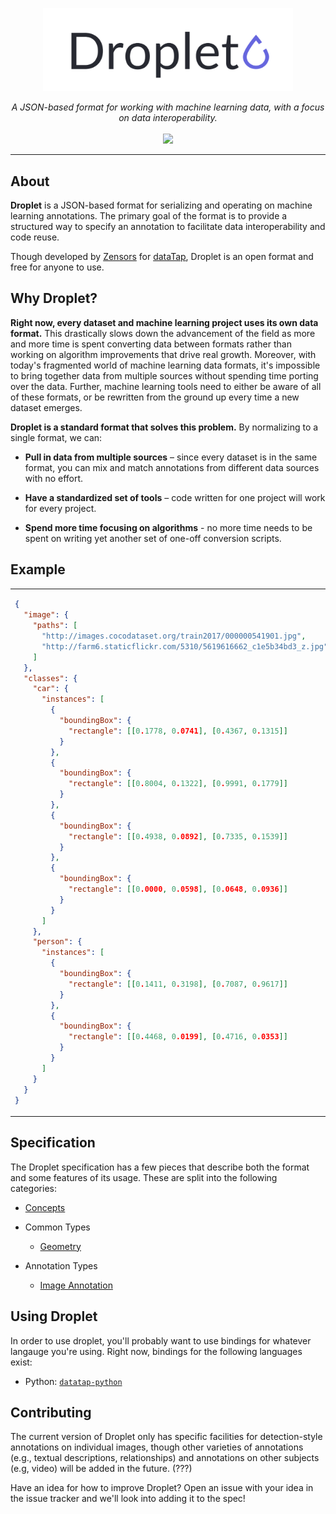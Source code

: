 <p align="center">
<img src="./assets/logo.png" width="400">
</p>

<p align="center" style="font-style: italic">
A JSON-based format for working with machine learning data, with a focus on data interoperability.

<br />
<br />

<a href="https://www.gnu.org/licenses/gpl-3.0">
  <img src="https://img.shields.io/badge/License-GPLv3-blue.svg" />
</a>
</p>

---

## About

**Droplet** is a JSON-based format for serializing and operating on machine learning annotations.  The primary goal of the format is to provide a structured way to specify an annotation to facilitate data interoperability and code reuse.

Though developed by [Zensors](https://zensors.com) for [dataTap](https://datatap.dev), Droplet is an open format and free for anyone to use.

## Why Droplet?

**Right now, every dataset and machine learning project uses its own data format.**  This drastically slows down the advancement of the field as more and more time is spent converting data between formats rather than working on algorithm improvements that drive real growth.  Moreover, with today's fragmented world of machine learning data formats, it's impossible to bring together data from multiple sources without spending time porting over the data.  Further, machine learning tools need to either be aware of all of these formats, or be rewritten from the ground up every time a new dataset emerges.

**Droplet is a standard format that solves this problem.**  By normalizing to a single format, we can:

- **Pull in data from multiple sources** – since every dataset is in the same format, you can mix and match annotations from different data sources with no effort.

- **Have a standardized set of tools** – code written for one project will work for every project.

- **Spend more time focusing on algorithms** - no more time needs to be spent on writing yet another set of one-off conversion scripts.

## Example

<table>
<tr>
<td>

```json
{
  "image": {
    "paths": [
      "http://images.cocodataset.org/train2017/000000541901.jpg",
      "http://farm6.staticflickr.com/5310/5619616662_c1e5b34bd3_z.jpg"
    ]
  },
  "classes": {
    "car": {
      "instances": [
        {
          "boundingBox": {
            "rectangle": [[0.1778, 0.0741], [0.4367, 0.1315]]
          }
        },
        {
          "boundingBox": {
            "rectangle": [[0.8004, 0.1322], [0.9991, 0.1779]]
          }
        },
        {
          "boundingBox": {
            "rectangle": [[0.4938, 0.0892], [0.7335, 0.1539]]
          }
        },
        {
          "boundingBox": {
            "rectangle": [[0.0000, 0.0598], [0.0648, 0.0936]]
          }
        }
      ]
    },
    "person": {
      "instances": [
        {
          "boundingBox": {
            "rectangle": [[0.1411, 0.3198], [0.7087, 0.9617]]
          }
        },
        {
          "boundingBox": {
            "rectangle": [[0.4468, 0.0199], [0.4716, 0.0353]]
          }
        }
      ]
    }
  }
}
```

</code></pre>
</td>
<td>
<img src="./assets/example.png" />
</td>
</tr>
</table>

## Specification

The Droplet specification has a few pieces that describe both the format and some features of its usage.  These are split into the following categories:

- [Concepts](./concepts.md)

- Common Types
  - [Geometry](./common/geometry.md)

- Annotation Types
  - [Image Annotation](./annotations/image-annotation.md)

## Using Droplet

In order to use droplet, you'll probably want to use bindings for whatever langauge you're using.  Right now, bindings for the following languages exist:

- Python: [`datatap-python`](https://github.com/zensors/datatap-python)

## Contributing

The current version of Droplet only has specific facilities for detection-style annotations on individual images, though other varieties of annotations (e.g., textual descriptions, relationships) and annotations on other subjects (e.g, video) will be added in the future. (???)

Have an idea for how to improve Droplet?  Open an issue with your idea in the issue tracker and we'll look into adding it to the spec!

